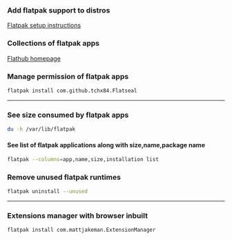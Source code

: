 ### Add flatpak support to distros
[Flatpak setup instructions](https://flatpak.org/setup/)


### Collections of flatpak apps
[Flathub homepage](https://flathub.org/home)


### Manage permission of flatpak apps
```bash
flatpak install com.github.tchx84.Flatseal
```

----

### See size consumed by flatpak apps
```bash
du -h /var/lib/flatpak
```


#### See list of flatpak applications along with size,name,package name
```bash
flatpak --columns=app,name,size,installation list
```


### Remove unused flatpak runtimes
```bash
flatpak uninstall --unused
```

---
### Extensions manager with browser inbuilt
```bash
flatpak install com.mattjakeman.ExtensionManager
```
